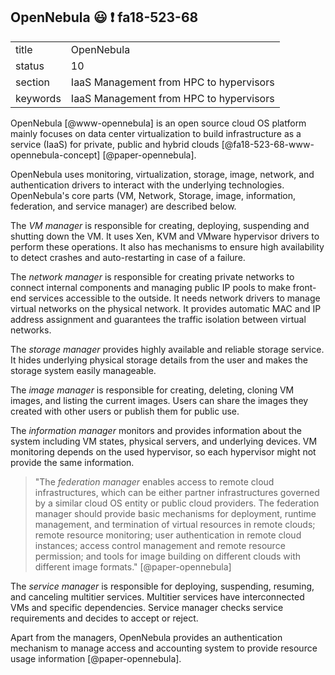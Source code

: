 ## OpenNebula :smiley: :exclamation: fa18-523-68



|          |                                         |
| -------- | --------------------------------------- |
| title    | OpenNebula                              | 
| status   | 10                                      |
| section  | IaaS Management from HPC to hypervisors |
| keywords | IaaS Management from HPC to hypervisors |


OpenNebula [@www-opennebula] is an open source cloud OS platform mainly focuses on 
data center virtualization to build infrastructure as a service (IaaS) for 
private, public and hybrid clouds [@fa18-523-68-www-opennebula-concept] [@paper-opennebula].

OpenNebula uses monitoring, virtualization, storage, image, network, and 
authentication drivers to interact with the underlying technologies. 
OpenNebula's core parts (VM, Network, Storage, image, information, 
federation, and service manager) are described below.


The *VM manager* is responsible for creating, deploying, suspending and 
shutting down the VM. It uses Xen, KVM and VMware hypervisor drivers to perform 
these operations. It also has mechanisms to ensure high availability to detect 
crashes and auto-restarting in case of a failure.

The *network manager* is responsible for creating private networks to connect 
internal components and managing public IP pools to make front-end services 
accessible to the outside. It needs network drivers to manage virtual networks 
on the physical network. It provides automatic MAC and IP address assignment and
guarantees the traffic isolation between virtual networks.

The *storage manager* provides highly available and reliable storage 
service. It hides underlying physical storage details from the user and makes 
the storage system easily manageable.

The *image manager* is responsible for creating, deleting, cloning VM images,
and listing the current images. Users can share the images they created with 
other users or publish them for public use.

The *information manager* monitors and provides information about the system 
including VM states, physical servers, and underlying devices. VM monitoring 
depends on the used hypervisor, so each hypervisor might not provide the same 
information.

> "The *federation manager* enables access to remote cloud infrastructures, 
which can be either partner infrastructures governed by a similar cloud OS 
entity or public cloud providers. The federation manager should provide basic 
mechanisms for deployment, runtime management, and termination of virtual 
resources in remote clouds; remote resource monitoring; user authentication in 
remote cloud instances; access control management and remote resource 
permission; and tools for image building on different clouds with different 
image formats." [@paper-opennebula]

The *service manager* is responsible for deploying, suspending, resuming, and 
canceling multitier services. Multitier services have interconnected VMs and 
specific dependencies. Service manager checks service requirements and decides 
to accept or reject.

Apart from the managers, OpenNebula provides an authentication mechanism to 
manage access and accounting system to provide resource usage information [@paper-opennebula].


